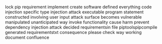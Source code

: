 lock pip requirement implement create software defined everything code injection specific type injection attack executable program statement constructed involving user input attack surface becomes vulnerable manipulated unanticipated way invoke functionality cause harm prevent dependency injection attack decided requirementsin file piptoolspipcompile generated requirementstxt consequence please check way working document confluence